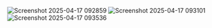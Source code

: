 ![Screenshot 2025-04-17 092859](https://github.com/user-attachments/assets/7250c66b-924e-4d4e-8e3c-3f9ee24ff66b)
![Screenshot 2025-04-17 093101](https://github.com/user-attachments/assets/b1c99804-30f2-4c31-8eb7-e275e809faa7)
![Screenshot 2025-04-17 093536](https://github.com/user-attachments/assets/ac5268ff-d8cb-47b9-9545-812627f8d4a5)

